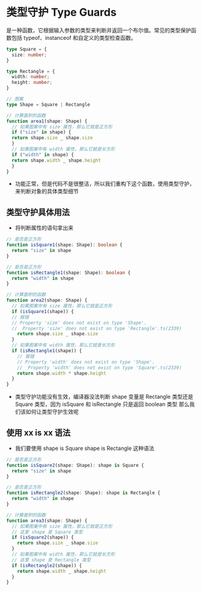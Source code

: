 # 类型守护 Type Guards

是一种函数，它根据输入参数的类型来判断并返回一个布尔值。常见的类型保护函数包括 typeof、instanceof 和自定义的类型检查函数。

```ts
type Square = {
  size: number;
}

type Rectangle = {
  width: number;
  height: number;
}

// 图案
type Shape = Square | Rectangle

// 计算面积的函数
function area1(shape: Shape) {
  // 如果图案中有 size 属性，那么它就是正方形
  if ("size" in shape) {
  return shape.size _ shape.size
  }
  // 如果图案中有 width 属性，那么它就是长方形
  if ("width" in shape) {
  return shape.width _ shape.height
  }
}
```

- 功能正常，但是代码不是很整洁，所以我们重构下这个函数，使用类型守护，来判断对象的具体类型细节

## 类型守护具体用法

- 将判断属性的语句拿出来

```ts
// 是否是正方形
function isSquare1(shape: Shape): boolean {
  return "size" in shape
}

// 是否是正方形
function isRectangle1(shape: Shape): boolean {
  return "width" in shape
}

// 计算面积的函数
function area2(shape: Shape) {
  // 如果图案中有 size 属性，那么它就是正方形
  if (isSquare1(shape)) {
  // 报错
  // Property 'size' does not exist on type 'Shape'.
  //  Property 'size' does not exist on type 'Rectangle'.ts(2339)
    return shape.size _ shape.size
  }
  // 如果图案中有 width 属性，那么它就是长方形
  if (isRectangle1(shape)) {
    // 报错
    // Property 'width' does not exist on type 'Shape'.
    //  Property 'width' does not exist on type 'Square'.ts(2339)
    return shape.width * shape.height
  }
}
```

- 类型守护功能没有生效，编译器没法判断 shape 变量是 Rectangle 类型还是 Square 类型，因为 isSquare 和 isRectangle 只是返回 boolean 类型
  那么我们该如何让类型守护生效呢

## 使用 xx is xx 语法

- 我们要使用 shape is Square shape is Rectangle 这种语法

```ts
// 是否是正方形
function isSquare2(shape: Shape): shape is Square {
  return "size" in shape
}

// 是否是正方形
function isRectangle2(shape: Shape): shape is Rectangle {
  return "width" in shape
}

// 计算面积的函数
function area3(shape: Shape) {
  // 如果图案中有 size 属性，那么它就是正方形
  // 这里 shape 是 Square 类型
  if (isSquare2(shape)) {
    return shape.size _ shape.size
  }
  // 如果图案中有 width 属性，那么它就是长方形
  // 这里 shape 是 Rectangle 类型
  if (isRectangle2(shape)) {
    return shape.width _ shape.height
  }
}
```
